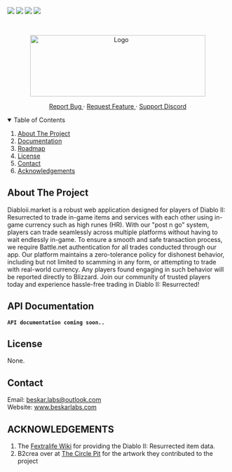 <!-- PROJECT SHIELDS -->
<!--
*** I'm using markdown "reference style" links for readability.
*** Reference links are enclosed in brackets [ ] instead of parentheses ( ).
*** See the bottom of this document for the declaration of the reference variables
*** for contributors-url, forks-url, etc. This is an optional, concise syntax you may use.
*** https://www.markdownguide.org/basic-syntax/#reference-style-links
-->
![][version-shield]
![][contributors-shield]
![][issues-shield]
![][keywords-shield]



<!-- PROJECT LOGO -->
<br />
<p align="center">
  <a href="#">
    <img src="https://github.com/ALCHElVlY/diabloii-market/blob/main/.github/assets/images/D2R-Market-Logo-03.png"
         alt="Logo" width="400" height="140">
  </a>

  <p align="center">
    <a href="https://github.com/ALCHElVlY/diablo-market-public/issues/new?assignees=&labels=&template=bug_report.md&title=" target="_blank">
      Report Bug
    </a>
    ·
    <a href="https://github.com/ALCHElVlY/diabloii-market/issues/new?assignees=ALCHElVlY&labels=enhancement&template=feature_request.md&title=%5BFeature+Request%5D%3A+%3Cinsert+title%3E" target="_blank">
      Request Feature
    </a>
    ·
    <a href="https://discord.gg/sgwegN4WsT">Support Discord</a>
  </p>
</p>

<!-- TABLE OF CONTENTS -->
<details open="open">
  <summary>Table of Contents</summary>
  <ol>
    <li>
      <a href="#about-the-project">About The Project</a>
    </li>
    <li><a href="#docs">Documentation</a></li>
    <li><a href="#roadmap">Roadmap</a></li>
    <li><a href="#license">License</a></li>
    <li><a href="#contact">Contact</a></li>
    <li><a href="#acknowledgements">Acknowledgements</a></li>
  </ol>
</details>

<!-- ABOUT THE PROJECT -->
## About The Project <a name="about-the-project"></a>

<!-- [![Product Name Screen Shot][product-screenshot]](https://example.com) -->

<p>
   Diabloii.market is a robust web application designed for players of Diablo II: Resurrected to trade in-game items and services with each other using in-game currency such as high runes (HR). With our "post n go" system, players can trade seamlessly across multiple platforms without having to wait endlessly in-game. To ensure a smooth and safe transaction process, we require Battle.net authentication for all trades conducted through our app. Our platform maintains a zero-tolerance policy for dishonest behavior, including but not limited to scamming in any form, or attempting to trade with real-world currency. Any players found engaging in such behavior will be reported directly to Blizzard. Join our community of trusted players today and experience hassle-free trading in Diablo II: Resurrected!
</p>


<!-- API Documentation -->
## API Documentation <a name="docs"></a>

<code>__API documentation coming soon..__</code>


<!-- LICENSE -->
## License <a name="license"></a>

None.

<!-- CONTACT -->
## Contact <a name="contact"></a>

Email: beskar.labs@outlook.com<br>
Website: www.beskarlabs.com<br>

<!-- ACKNOWLEDGEMENTS -->
## ACKNOWLEDGEMENTS <a name="acknowledgements"></a>

<ol>
  <li>
    The <a href='https://diablo2.wiki.fextralife.com' target='_blank'>Fextralife Wiki</a> for providing the Diablo II: Resurrected item data.
  </li>
  <li>
    B2crea over at <a href='http://www.thecirclepit.com/' target='_blank'>The Circle Pit</a> for the artwork they contributed to the project
  </li>
</ol>

<!-- MARKDOWN LINKS & IMAGES -->
<!-- https://www.markdownguide.org/basic-syntax/#reference-style-links -->
[readme-url]: https://github.com/ALCHElVlY/d2r-market#readme
[version-shield]: https://img.shields.io/github/manifest-json/v/ALCHElVlY/diabloii-market?style=for-the-badge
[issues-shield]: https://img.shields.io/github/issues/ALCHElVlY/diabloii-market?color=blue&style=for-the-badge
[contributors-shield]: https://img.shields.io/github/manifest-json/contributors/ALCHElVlY/diabloii-market/main?color=blue&style=for-the-badge&label=contributors
[keywords-shield]: https://img.shields.io/github/manifest-json/keywords/ALCHElVlY/diabloii-market/main?style=for-the-badge&label=keywords
